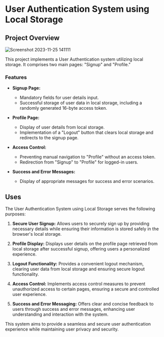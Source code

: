 # User Authentication System using Local Storage

## Project Overview

![Screenshot 2023-11-25 141111](https://github.com/sandeep-mz/week2-f3/assets/108665091/b83bd213-86db-4c8d-b561-971d2e59f5f6)


This project implements a User Authentication system utilizing local storage. It comprises two main pages: "Signup" and "Profile."

### Features

- **Signup Page:**
  - Mandatory fields for user details input.
  - Successful storage of user data in local storage, including a randomly generated 16-byte access token.

- **Profile Page:**
  - Display of user details from local storage.
  - Implementation of a "Logout" button that clears local storage and redirects to the signup page.

- **Access Control:**
  - Preventing manual navigation to "Profile" without an access token.
  - Redirection from "Signup" to "Profile" for logged-in users.

- **Success and Error Messages:**
  - Display of appropriate messages for success and error scenarios.

## Uses

The User Authentication System using Local Storage serves the following purposes:

1. **Secure User Signup:** Allows users to securely sign up by providing necessary details while ensuring their information is stored safely in the browser's local storage.

2. **Profile Display:** Displays user details on the profile page retrieved from local storage after successful signup, offering users a personalized experience.

3. **Logout Functionality:** Provides a convenient logout mechanism, clearing user data from local storage and ensuring secure logout functionality.

4. **Access Control:** Implements access control measures to prevent unauthorized access to certain pages, ensuring a secure and controlled user experience.

5. **Success and Error Messaging:** Offers clear and concise feedback to users through success and error messages, enhancing user understanding and interaction with the system.

This system aims to provide a seamless and secure user authentication experience while maintaining user privacy and security.



